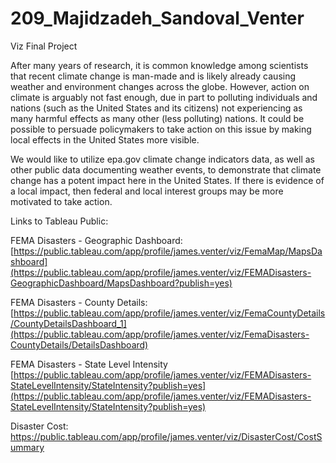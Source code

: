 # 209_Majidzadeh_Sandoval_Venter
Viz Final Project

After many years of research, it is common knowledge among scientists that recent climate change is man-made and is likely already causing weather and environment changes across the globe. However, action on climate is arguably not fast enough, due in part to polluting individuals and nations (such as the United States and its citizens) not experiencing as many harmful effects as many other (less polluting) nations. It could be possible to persuade policymakers to take action on this issue by making local effects in the United States more visible.

We would like to utilize epa.gov climate change indicators data, as well as other public data documenting weather events, to demonstrate that climate change has a potent impact here in the United States. If there is evidence of a local impact, then federal and local interest groups may be more motivated to take action.

Links to Tableau Public:

FEMA Disasters - Geographic Dashboard:
[https://public.tableau.com/app/profile/james.venter/viz/FemaMap/MapsDashboard](https://public.tableau.com/app/profile/james.venter/viz/FEMADisasters-GeographicDashboard/MapsDashboard?publish=yes)

FEMA Disasters - County Details:
[https://public.tableau.com/app/profile/james.venter/viz/FemaCountyDetails/CountyDetailsDashboard_1](https://public.tableau.com/app/profile/james.venter/viz/FemaDisasters-CountyDetails/DetailsDashboard)

FEMA Disasters - State Level Intensity
[https://public.tableau.com/app/profile/james.venter/viz/FEMADisasters-StateLevelIntensity/StateIntensity?publish=yes](https://public.tableau.com/app/profile/james.venter/viz/FEMADisasters-StateLevelIntensity/StateIntensity?publish=yes)

Disaster Cost:
https://public.tableau.com/app/profile/james.venter/viz/DisasterCost/CostSummary
